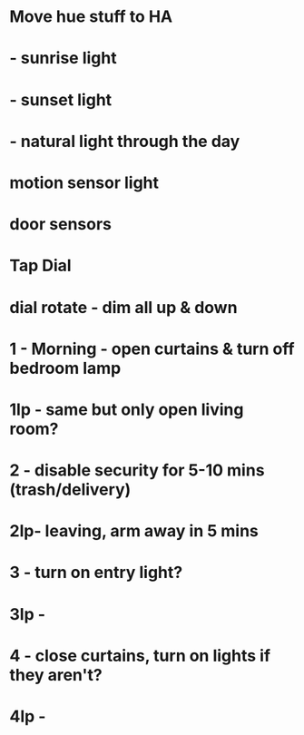 
# Move hue stuff to HA
# - sunrise light
# - sunset light
# - natural light through the day
# motion sensor light
# door sensors



# Tap Dial
# dial rotate - dim all up & down
# 1 - Morning - open curtains & turn off bedroom lamp
# 1lp - same but only open living room?
# 2 - disable security for 5-10 mins (trash/delivery)
# 2lp- leaving, arm away in 5 mins
# 3 - turn on entry light?
# 3lp -
# 4 - close curtains, turn on lights if they aren't?
# 4lp -